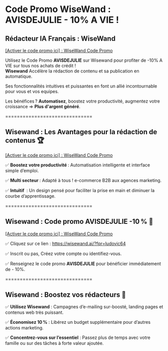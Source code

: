 <h1>Code Promo WiseWand : AVISDEJULIE - 10% A VIE !</h1>
<h2>R&eacute;dacteur IA Fran&ccedil;ais : WiseWand</h2>
<p><a title="WiseWand Code Promo" href="https://wisewand.ai/?fpr=ludovic64">[Activer le code promo ici] : WiseWand Code Promo</a></p>
<p>Utilisez le Code Promo <strong>AVISDEJULIE</strong> sur Wisewand pour profiter de -10% A VIE sur tous nos achats de cr&eacute;dit !<br /><strong>Wisewand</strong> Acc&eacute;l&egrave;re la r&eacute;daction de contenu et sa publication en automatique.</p>
<p>Ses fonctionnalit&eacute;s intuitives et puissantes en font un alli&eacute; incontournable pour vous et vos equipes.</p>
<p>Les b&eacute;n&eacute;fices ? <strong>Automatisez</strong>, boostez votre productivit&eacute;, augmentez votre croissance =&gt; <strong>Plus d'argent g&eacute;n&eacute;r&eacute;</strong>.</p>
<p>==============================</p>
<h2>Wisewand : Les Avantages pour la r&eacute;daction de contenus 🏆</h2>
<p><a title="WiseWand Code Promo" href="https://wisewand.ai/?fpr=ludovic64">[Activer le code promo ici] : WiseWand Code Promo</a></p>
<p>✅ <strong>Boostez votre productivit&eacute; </strong>: Automatisation intelligente et interface simple d&rsquo;emploi.</p>
<p>✅ <strong>Multi secteur </strong>: Adapt&eacute; &agrave; tous ! e-commerce B2B aux agences marketing.</p>
<p>✅ <strong>Intuitif&nbsp;</strong> : Un design pens&eacute; pour faciliter la prise en main et diminuer la courbe d&rsquo;apprentissage.</p>
<p>==============================</p>
<h2>Wisewand : Code promo AVISDEJULIE -10 % 🤩</h2>
<p><a title="WiseWand Code Promo" href="https://wisewand.ai/?fpr=ludovic64">[Activer le code promo ici] : WiseWand Code Promo</a></p>
<p>✅ Cliquez sur ce lien : <a href="https://wisewand.ai/?fpr=ludovic64">https://wisewand.ai/?fpr=ludovic64 </a></p>
<p>✅ Inscrit ou pas, Cr&eacute;ez votre compte ou identifiez-vous.</p>
<p>✅ Renseignez le code promo <strong>AVISDEJULIE</strong> pour b&eacute;n&eacute;ficier imm&eacute;diatement de - 10%.</p>
<p>==============================</p>
<h2>Wisewand : Boostez vos r&eacute;dacteurs 🚀</h2>
<p>✅ <strong>Utilisez Wisewand</strong> : Campagnes d&rsquo;e-mailing sur-boost&eacute;, landing pages et contenus web tr&egrave;s puissant.</p>
<p>✅ <strong>&Eacute;conomisez 10 %</strong> : Lib&eacute;rez un budget suppl&eacute;mentaire pour d&rsquo;autres actions marketing.</p>
<p>✅ <strong>Concentrez-vous sur l&rsquo;essentiel</strong> : Passez plus de temps avec votre famille ou sur des t&acirc;ches &agrave; forte valeur ajout&eacute;e.</p>
